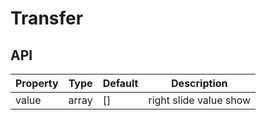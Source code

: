 # Transfer

<example />

## API

| Property | Type | Default | Description |
| -------- | ---- | ------- | ----------- |
| value | array | [] | right slide value show |